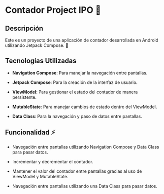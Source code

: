 # Contador Project IPO 🎯

## Descripción

Este es un proyecto de una aplicación de contador desarrollada en Android utilizando Jetpack Compose. 📱

## Tecnologías Utilizadas

- **Navigation Compose**: Para manejar la navegación entre pantallas.

- **Jetpack Compose**: Para la creación de la interfaz de usuario.
- **ViewModel**: Para gestionar el estado del contador de manera persistente.
- **MutableState**: Para manejar cambios de estado dentro del ViewModel.
- **Data Class**: Para la navegación y paso de datos entre pantallas.

## Funcionalidad ⚡

- Navegación entre pantallas utilizando Navigation Compose y Data Class para pasar datos.

- Incrementar y decrementar el contador.
- Mantener el valor del contador entre pantallas gracias al uso de ViewModel y MutableState.
- Navegación entre pantallas utilizando una Data Class para pasar datos.
